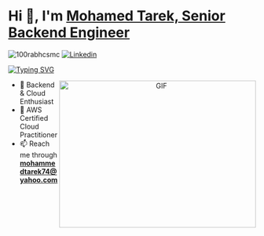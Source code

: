 <h1 align="left">Hi 👋, I'm <a href="https://github.com/mohammedtarekk" target="blank">
Mohamed Tarek, Senior Backend Engineer</a>
</h1>

<span align="left"> <img src="https://komarev.com/ghpvc/?username=mohammedtarekk&label=Profile%20Views&color=0e75b6&style=flat" alt="100rabhcsmc" /> </span>
[![Linkedin](https://img.shields.io/badge/-LinkedIn-blue?style=flat&logo=Linkedin&logoColor=white)](https://www.linkedin.com/in/mohammedtarekk)

[![Typing SVG](https://readme-typing-svg.herokuapp.com?font=comfortaa&color=016EEA&size=24&width=500&lines=A+passionate+backend+engineer;Coding+in+Java+Spring+and+Angular;Enjoy+developing+cloud+native+applications;Have+a+good+day! )](https://git.io/typing-svg)

<a target="_blank" align="center">
  <img align="right" top="500" height="300" width="400" alt="GIF" src="https://media.giphy.com/media/SWoSkN6DxTszqIKEqv/giphy.gif">
</a>

- 🔭 Backend & Cloud Enthusiast
- 🔭 AWS Certified Cloud Practitioner
- 📫 Reach me through **mohammedtarek74@yahoo.com**

<br/>
